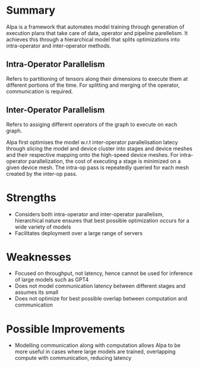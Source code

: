 # Summary
Alpa is a framework that automates model training through generation of execution plans that take care of data, operator and pipeline parellelism. It achieves this through a hierarchical model that splits optimizations into intra-operator and inter-operator methods.
## Intra-Operator Parallelism
Refers to partitioning of tensors along their dimensions to execute them at different portions of the time. For splitting and merging of the operator, communication is required.

## Inter-Operator Parallelism
Refers to assiging different operators of the graph to execute on each graph.

Alpa first optimises the model w.r.t inter-operator parallelisation latecy through slicing the model and device cluster into stages and device meshes and their respective mapping onto the high-speed device meshes. For intra-operator parallelization, the cost of executing a stage is minimized on a given device mesh. The intra-op pass is repeatedly queried for each mesh created by the inter-op pass.
# Strengths
- Considers both intra-operator and inter-operator parallelism, hierarchical nature ensures that best possible optimization occurs for a wide variety of models
- Facilitates deployment over a large range of servers
# Weaknesses
- Focused on throughput, not latency, hence cannot be used for inference of large models such as GPT4
- Does not model communication latency between different stages and assumes its small
- Does not optimize for best possible overlap between computation and communication
# Possible Improvements
- Modelling communication along with computation allows Alpa to be more useful in cases where large models are trained, overlapping compute with communication, reducing latency